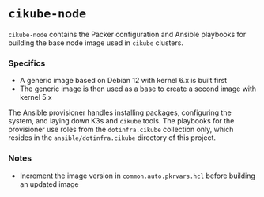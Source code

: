 # `cikube-node`

`cikube-node` contains the Packer configuration and Ansible playbooks for building the base node image used in `cikube` clusters.

### Specifics

* A generic image based on Debian 12 with kernel 6.x is built first
* The generic image is then used as a base to create a second image with kernel 5.x

The Ansible provisioner handles installing packages, configuring the system, and laying down K3s and `cikube` tools. The playbooks for the provisioner use roles from the `dotinfra.cikube` collection only, which resides in the `ansible/dotinfra.cikube` directory of this project.

### Notes

- Increment the image version in `common.auto.pkrvars.hcl` before building an updated image
